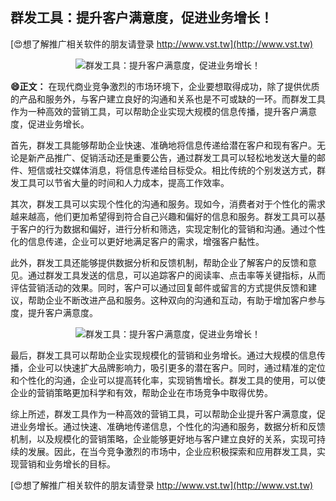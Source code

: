 ## **群发工具：提升客户满意度，促进业务增长！**

[😍想了解推广相关软件的朋友请登录 http://www.vst.tw](http://www.vst.tw)

 <center><img src="https://vst.tw/MP4/tuiguang/png/2.png" alt="群发工具：提升客户满意度，促进业务增长！"></center>

**😄正文：**
在现代商业竞争激烈的市场环境下，企业要想取得成功，除了提供优质的产品和服务外，与客户建立良好的沟通和关系也是不可或缺的一环。而群发工具作为一种高效的营销工具，可以帮助企业实现大规模的信息传播，提升客户满意度，促进业务增长。

首先，群发工具能够帮助企业快速、准确地将信息传递给潜在客户和现有客户。无论是新产品推广、促销活动还是重要公告，通过群发工具可以轻松地发送大量的邮件、短信或社交媒体消息，将信息传递给目标受众。相比传统的个别发送方式，群发工具可以节省大量的时间和人力成本，提高工作效率。

其次，群发工具可以实现个性化的沟通和服务。现如今，消费者对于个性化的需求越来越高，他们更加希望得到符合自己兴趣和偏好的信息和服务。群发工具可以基于客户的行为数据和偏好，进行分析和筛选，实现定制化的营销和沟通。通过个性化的信息传递，企业可以更好地满足客户的需求，增强客户黏性。

此外，群发工具还能够提供数据分析和反馈机制，帮助企业了解客户的反馈和意见。通过群发工具发送的信息，可以追踪客户的阅读率、点击率等关键指标，从而评估营销活动的效果。同时，客户可以通过回复邮件或留言的方式提供反馈和建议，帮助企业不断改进产品和服务。这种双向的沟通和互动，有助于增加客户参与度，提升客户满意度。

 <center><img src="https://vst.tw/MP4/tuiguang/png/3.png" alt="群发工具：提升客户满意度，促进业务增长！"></center>

最后，群发工具可以帮助企业实现规模化的营销和业务增长。通过大规模的信息传播，企业可以快速扩大品牌影响力，吸引更多的潜在客户。同时，通过精准的定位和个性化的沟通，企业可以提高转化率，实现销售增长。群发工具的使用，可以使企业的营销策略更加科学和有效，帮助企业在市场竞争中取得优势。

综上所述，群发工具作为一种高效的营销工具，可以帮助企业提升客户满意度，促进业务增长。通过快速、准确地传递信息，个性化的沟通和服务，数据分析和反馈机制，以及规模化的营销策略，企业能够更好地与客户建立良好的关系，实现可持续的发展。因此，在当今竞争激烈的市场中，企业应积极探索和应用群发工具，实现营销和业务增长的目标。

[😍想了解推广相关软件的朋友请登录 http://www.vst.tw](http://www.vst.tw)



